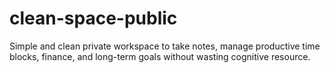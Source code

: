 # clean-space-public
Simple and clean private workspace to take notes, manage productive time blocks, finance, and long-term goals without wasting cognitive resource. 
